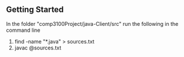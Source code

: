 ## Getting Started

In the folder "comp3100Project/java-Client/src" run the following in the command line 

1. find -name "*.java" > sources.txt
2. javac @sources.txt

